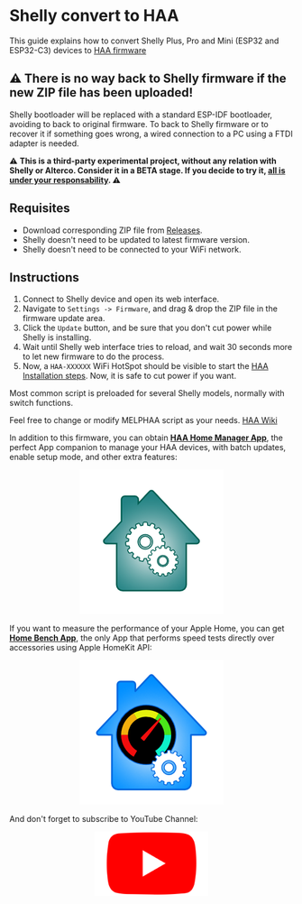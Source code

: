 # Shelly convert to HAA
This guide explains how to convert Shelly Plus, Pro and Mini (ESP32 and ESP32-C3) devices to [HAA firmware](https://github.com/RavenSystem/esp-homekit-devices/wiki)

## :warning: **There is no way back to Shelly firmware if the new ZIP file has been uploaded!**
Shelly bootloader will be replaced with a standard ESP-IDF bootloader, avoiding to back to original firmware. To back to Shelly firmware or to recover it if something goes wrong, a wired connection to a PC using a FTDI adapter is needed.

:warning: **This is a third-party experimental project, without any relation with Shelly or Alterco. Consider it in a BETA stage. If you decide to try it, [all is under your responsability](https://github.com/RavenSystem/mgos32toHAA/blob/main/LICENSE). :warning:**

## Requisites
- Download corresponding ZIP file from [Releases](https://github.com/RavenSystem/mgos32toHAA/releases).
- Shelly doesn't need to be updated to latest firmware version.
- Shelly doesn't need to be connected to your WiFi network.

## Instructions
1. Connect to Shelly device and open its web interface.
2. Navigate to `Settings -> Firmware`, and drag & drop the ZIP file in the firmware update area.
3. Click the `Update` button, and be sure that you don't cut power while Shelly is installing.
4. Wait until Shelly web interface tries to reload, and wait 30 seconds more to let new firmware to do the process.
5. Now, a `HAA-XXXXXX` WiFi HotSpot should be visible to start the [HAA Installation steps](https://github.com/RavenSystem/esp-homekit-devices/wiki/installation#installing-haa). Now, it is safe to cut power if you want.

Most common script is preloaded for several Shelly models, normally with switch functions.

Feel free to change or modify MELPHAA script as your needs. [HAA Wiki](https://github.com/RavenSystem/esp-homekit-devices/wiki)

In addition to this firmware, you can obtain [**HAA Home Manager App**](https://github.com/RavenSystem/esp-homekit-devices/wiki/haa-home-manager), the perfect App companion
to manage your HAA devices, with batch updates, enable setup mode, and other extra features: 

<p align="center"><a href="https://apps.apple.com/app/id1556105121"><img src="https://raw.githubusercontent.com/RavenSystem/ravensystem-media/master/haamanager_app.png"></a></p>

If you want to measure the performance of your Apple Home, you can get [**Home Bench App**](https://github.com/RavenSystem/esp-homekit-devices/wiki/home-bench), the only App that performs speed tests directly over accessories using Apple HomeKit API: 

<p align="center"><a href="https://apps.apple.com/app/id6473729247"><img src="https://raw.githubusercontent.com/RavenSystem/ravensystem-media/master/homebench_app.png"></a></p>

And don't forget to subscribe to YouTube Channel:

<p align="center"><a href="https://www.youtube.com/channel/UCRumJzAoAnQ7dUpSnSUuuJw"><img width="40%" src="https://raw.githubusercontent.com/RavenSystem/ravensystem-media/master/YouTube_logo.png"></a></p>
